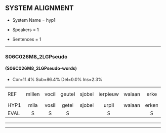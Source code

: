
## SYSTEM ALIGNMENT

- System Name = hyp1

- Speakers = 1

- Sentences = 1

---

### S06C026M8_2LGPseudo

#### (S06C026M8_2LGPseudo-words)

- Cor=11.4%	Sub=86.4%	Del=0.0%	Ins=2.3%

|  |  |  |  |  |  |  |  |  |  |  |  |  |  |  |  |  |  |  |  |  |  |  |  |  |  |  |  |  |  |  |  |  |  |  |  |  |  |  |  |  |  |  |  |  |
|:--- |:---:|:---:|:---:|:---:|:---:|:---:|:---:|:---:|:---:|:---:|:---:|:---:|:---:|:---:|:---:|:---:|:---:|:---:|:---:|:---:|:---:|:---:|:---:|:---:|:---:|:---:|:---:|:---:|:---:|:---:|:---:|:---:|:---:|:---:|:---:|:---:|:---:|:---:|:---:|:---:|:---:|:---:|:---:|:---:|
| REF | millen | vocil | geutel | sjobel | ierpieuw | walaan | erke | haweel | saarweng | gevicht |  | eemde | bepoud | orstalk | veten | gefouw*(gevouw) | vurpaand | nizung | fiewon | * | kneurem | vawaai | strellen*(strelen) | zwieten | * | foetbans | oonste | muider | grijnken | schielstaug | prilsood | vloender*(vloerder) | milste | veurder | kloeien*(koeien) | ulen | orponk | * | schodig | ijpo | menuur | spreikje | hiffreeuw | wooien |
| HYP1 | mila | vosil | getel | sjobel | urpil | walaan | erken | houwil | sarwing | gevicht | inde | bepouwend | borstalk | vete | gevouw | vuurpand | nizig | fuwoon | dru | kneur | men | vawai | strillen | zweten | f | voetbans | onsten | muder | genke | schiltaug | pelsoot | vloerer | wosta | vleurdag | koeien | uwen | oorponk | no | schodig | etpo | menuur | spreekje | jufreuw | woer |
| EVAL | S | S | S |  | S |  | S | S | S |  | I | S | S | S | S | S | S | S | S | S | S | S | S | S | S | S | S | S | S | S | S | S | S | S | S | S | S | S |  | S |  | S | S | S |
---

---
